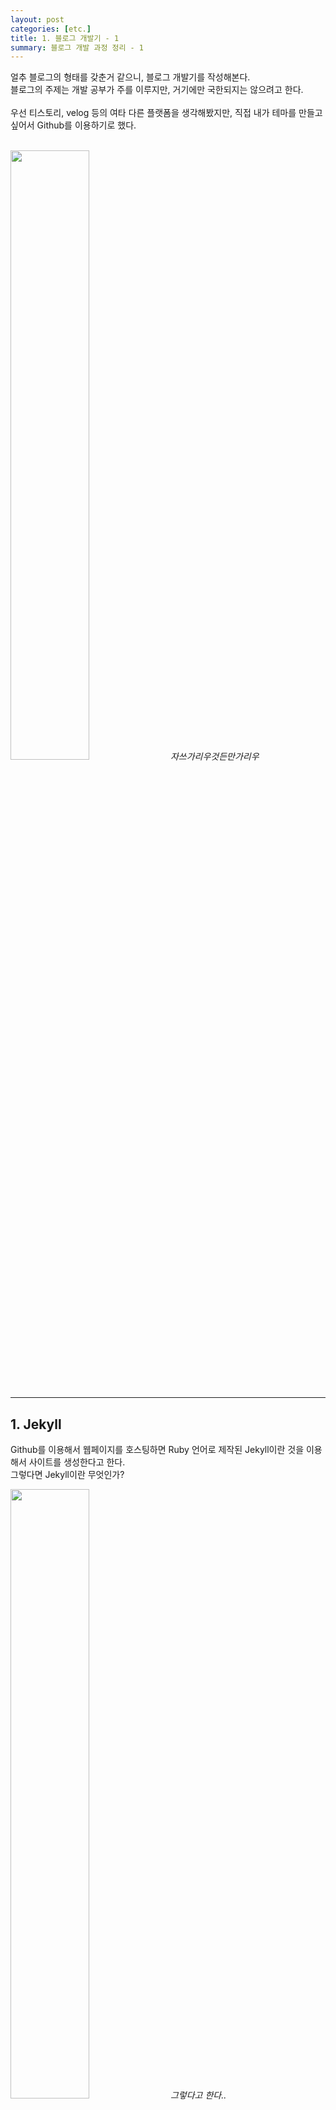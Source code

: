 ```yaml
---
layout: post
categories: [etc.]
title: 1. 블로그 개발기 - 1
summary: 블로그 개발 과정 정리 - 1
---
```


얼추 블로그의 형태를 갖춘거 같으니, 블로그 개발기를 작성해본다.<br>
블로그의 주제는 개발 공부가 주를 이루지만, 거기에만 국한되지는 않으려고 한다.<br>
<br>
우선 티스토리, velog 등의 여타 다른 플랫폼을 생각해봤지만, 직접 내가 테마를 만들고 싶어서 Github를 이용하기로 했다.<br>
<br>
<p class="post-image-wrapper">
    <img src="https://github.com/user-attachments/assets/6492d53e-91b0-4796-9515-335da35aa1a8" class="image" width="50%" height="50%" onclick="imgClick('https://github.com/user-attachments/assets/6492d53e-91b0-4796-9515-335da35aa1a8')">
    <em align="center" class="caption">자쓰가리우것든만가리우</em>
</p><br>


--- 

## 1. Jekyll
Github를 이용해서 웹페이지를 호스팅하면 Ruby 언어로 제작된 Jekyll이란 것을 이용해서 사이트를 생성한다고 한다.<br>
그렇다면 Jekyll이란 무엇인가?<br>
<p class="post-image-wrapper">
    <img src="https://github.com/user-attachments/assets/19eea137-445c-485e-ba5c-b949851a0aba" class="image" width="50%" height="50%" onclick="imgClick('https://github.com/user-attachments/assets/19eea137-445c-485e-ba5c-b949851a0aba')">
    <em align="center" class="caption">그렇다고 한다..</em>
</p>
<br>
여기저기 찾아본 결과, 내가 이해한 Github를 이용해서 나만의 블로그 웹페이지를 호스팅하는 방법은 다음과 같았다.<br>
<br>
**1. 블로그용 Github Repository 생성**<br>
**2. 해당 Repository에 Jekyll의 양식을 따르는 파일들을 업로드**<br>
<br>
이게 끝이었다.<br>
복잡해 보이지만 의외로 Jekyll 공식 홈페이지를 잘 따라하면 나만의 웹페이지가 뚝딱 나온다.<br>
<br>

그렇다면 Jekyll을 이용해 생성한 웹페이지를 Github애 올리지 않고 확인하는 방법은 무엇일까?<br>
로컬 환경에서 Jekyll을 설치해서 만든 웹페이지를 확인해보면 된다.<br>
<br>
즉, Jekyll 버전 등, 로컬 환경을 Github가 사용하는 환경과 동일하게 만들어주면 로컬에서 작업한 뒤, Github에 업로드해서 웹페이지를 수정할 수 있는 것이다.<br>
<br>
Jekyll의 설치는 다른 블로그를 참고하였다.<br>
설치 자체는 어려움이 없으나, 터미널 조작 면에서 차이가 있으니, 본인의 로컬 환경이 Mac인지, Windows인지 정도는 구분해서 따라하길 추천한다.<br>
Mac 환경인 본인 기준 설명을 좀 더 하자면,<br>
Mac의 경우 Ruby가 사전에 설치가 되어 있을테지만, Jekyll을 사용하기 위해서 새로운 버전의 Ruby를 설치해주어야하고,<br>
그것을 위해서 Ruby 버전을 관리하는 rbenv등을 추가로 설치해주어야한다.<br>
또 로컬 터미널이 zsh인지 bash인지에 따라 설정 명령어가 조금 차이가 있는 부분이 있었으니 확인하는 것이 좋다.<br>
<br>

나는 Ruby와 Jekyll 설치를 끝내고 기본적인 조작 방법을 익히기로 했다.<br>
우선 공식 사이트인 <https://jekyllrb.com/docs/>를 참고했다.<br>

페이지 별로 템플릿을 만들고, html 파일에 해당 템플릿(layout) 이름만 적어주면, 만들어 놓은 템플릿으로 렌더링된다!<br>
이게 무슨 소리인가 하면..<br>
<br>
가령 나처럼 category 주제별로 각각의 페이지는 따로 만들되, 각 category 페이지는 같은 양식으로 제작하고 싶다면,<br>
`_layout` 폴더에 기본이 되는 `category.html`라는 파일을 만들고, `javascript.html`, `algorithm.html`등 각 주제별 페이지를 만들어준 다음,<br>
Jekyll 양식에 맞추어 layout 이름만 명기해주면 된다.<br>
<p class="post-image-wrapper">
    <img src="https://github.com/user-attachments/assets/30e6c32f-f735-40c1-8812-c2a03f32d259" class="image" width="50%" height="50%" onclick="imgClick('https://github.com/user-attachments/assets/30e6c32f-f735-40c1-8812-c2a03f32d259')">
    <em align="center" class="caption">웹 페이지 파일 예시</em>
</p><br>
이렇게 적고 해당 파일인 `javascript.html` 파일에 접근하면 _layouts 폴더에 만들어놓은 `category.html`로 자동 렌더링 된다.<br>
즉, `category.html` 파일만 수정하면, 해당 layout을 사용하고 있는 모든 페이지를 한 번에 수정할 수 있다는 말이다.<br>
<br>
Jekyll은 이런 구조가 기본이고, Liquid라는 template language를 사용한다고 한다.<br>
솔직히 template language가 정확히 나도 모르겠으나, 아래와 같이 사용할 수 있음을 아는 것으로 충분할 것 같다.<br>
<p class="post-image-wrapper">
    <img src="https://github.com/user-attachments/assets/737380ae-48c7-40dd-9a61-48271c4605ea" class="image" width="70%" height="70%" onclick="imgClick('https://github.com/user-attachments/assets/737380ae-48c7-40dd-9a61-48271c4605ea')">
    <em align="center" class="caption">Jekyll 공식 사이트 튜토리얼</em>
</p><br>
이런 식으로 page의 title에 변수처럼 접근할 수 있고, title 외에 다양한 속성을 마음대로 부여하여 사용할 수 있다.<br>
<br>
또한 html 파일을 만들면 `_site` 폴더 내에 동일한 html 파일이 생성되는 것을 알 수 있는데,<br>
직접 확인해보면 차이를 알 수 있다.<br>
<p class="post-image-wrapper">
    <img src="https://github.com/user-attachments/assets/0062f47d-e571-4c68-a23a-f2678b8c3476" class="image" width="70%" height="70%" onclick="imgClick('https://github.com/user-attachments/assets/0062f47d-e571-4c68-a23a-f2678b8c3476')">
</p><br>
이런식으로 본래의 html 파일에 Liquid 문법을 이용해서 코드를 짜주면,

<p class="post-image-wrapper">
    <img src="https://github.com/user-attachments/assets/0996488e-5cb7-4944-af0f-241c04f0fedf" class="image" width="70%" height="70%" onclick="imgClick('https://github.com/user-attachments/assets/0996488e-5cb7-4944-af0f-241c04f0fedf')">
</p><br>
`_site` 폴더 안에 있는 html 파일에서는 위와 같이 태그들이 생성된다.<br>

실제로 웹 페이지에 개발자도구를 열어서 코드를 확인해본다면 렌더링 되는 파일은 `_site` 폴더 내에 파일들인 것을 알 수 있다.<br>
<br>
이렇듯 Liquid 언어를 사용해서 반복문, 조건문을 활용할 수 있고, 각 page의 title, 혹은 기타 속성을 부여하고 변수처럼 활용할 수 있었다.<br>
<br>

---

## 2. 블로그 컨셉

코드를 어떻게 짜야하는지 알았으니 구체적으로 디자인해보기로 했다.<br>

보통 Jekyll을 이용해서 블로그를 만드는 사람들은 잘 만들어진 테마를 가져다 이용하는 경우가 많았지만,<br>
반골기질이 다분한 나는 나만의 테마를 처음부터 직접 만들고 싶었다.<br>
<p class="post-image-wrapper">
    <img src="https://github.com/user-attachments/assets/9d392e40-93c7-49b9-9fab-3779eb4e14f1" class="image" width="50%" height="50%" onclick="imgClick('https://github.com/user-attachments/assets/9d392e40-93c7-49b9-9fab-3779eb4e14f1')">
    <em align="center" class="caption">선천적인 습성인 것 같다.</em>
</p><br>

항상 하고싶었던 컨셉은 '기억 궁전'이다.<br>
영국 드라마 셜록에서 처음 접한 컨셉인데, 굉장한 기억력으로 머리 속을 궁전처럼 이용하면서 기억을 꺼내보는 것이라고 한다.<br>
<br>
하지만 난 기억력이 좋지 않으니 블로그로라도 만들어보려한다.<br>
<p class="post-image-wrapper">
    <img src="https://github.com/user-attachments/assets/bf3ab1b8-f08b-4043-97de-2114ef7e3f84" class="image" width="50%" height="50%" onclick="imgClick('https://github.com/user-attachments/assets/bf3ab1b8-f08b-4043-97de-2114ef7e3f84')">
    <em align="center" class="caption">나는 기억력이 좋지 않다.</em>
</p><br>

그래서 메인 페이지를 마치 방이 나열된 복도처럼 느낄 수 있도록 디자인하고자 했다.<br>
그러기 위해서 제일 중요한 것이 복도가 연상될 수 있는 가로 스크롤이다.<br>
<p class="post-image-wrapper">
    <img src="https://github.com/user-attachments/assets/ae17057e-73e1-483c-a98c-aa9935ad16dc" class="image" width="50%" height="50%" onclick="imgClick('https://github.com/user-attachments/assets/ae17057e-73e1-483c-a98c-aa9935ad16dc')">
    <em align="center" class="caption">초기 카테고리 스크롤</em>
</p><br>

또한 각 버튼을 여백이 많은 사각형의 모양으로 구현하면서, 이용자가 방처럼 느낄 수 있게끔 유도하였다.<br>
여기서 좀 더 디자인을 flat하게 바꿔주고 색을 칠해준 결과가 지금의 디자인이다.<br>
<p class="post-image-wrapper">
    <img src="https://github.com/user-attachments/assets/c45cf3e0-35ff-4d8d-8381-d2db509ce960" class="image" width="50%" height="50%" onclick="imgClick('https://github.com/user-attachments/assets/c45cf3e0-35ff-4d8d-8381-d2db509ce960')">
    <em align="center" class="caption">완성된 카테고리 스크롤</em>
</p><br>

색은 왜 초록색일까?<br>
그건 주인장인 내 맘이다.<br>
<br>
좋아하는 앨범의 색상 조합(흰색 + 초록색)을 따라해봤다.<br>
이것과 별개로 다크모드는 추후 만들어 볼 예정이다.<br>
<p class="post-image-wrapper">
    <img src="https://github.com/user-attachments/assets/91f1c086-9ff2-4946-958d-b87a3fa5d386" class="image" width="50%" height="50%" onclick="imgClick('https://github.com/user-attachments/assets/91f1c086-9ff2-4946-958d-b87a3fa5d386')">
    <em align="center" class="caption">Frank Ocean "Blonde" (2016)</em>
</p><br>

---

## 3. 마치며

글이 너무 길어지는 것 같으니, 부가 기능 관련된 내용은 다음 글에 써보겠다.<br>
댓글 기능, 사이드바, 다크모드와 디자인 수정 등 자잘한 내용을 정리해보려고 하지만,<br>
글을 쓰면서 생각보다 상당히 귀찮다는 것을 깨달았다.<br>
또 글로 정리할 것을 염두하지 않고 막 만들다보니 중간과정 사진이나 자료도 부족하고, 기억이 안나는 부분도 많이 있다.<br>
<br>
하고싶은 얘기는 많지만, 쓰다보니 주절주절대는 것 같고, 깔끔하게 쓰려고 축약하다보니 너무 내용이 사라져버리는 것 같다.<br>
정리도 어렵지만 지루하지 않은 글로 풀어내는 것도 능력인 것 같다.<br>
